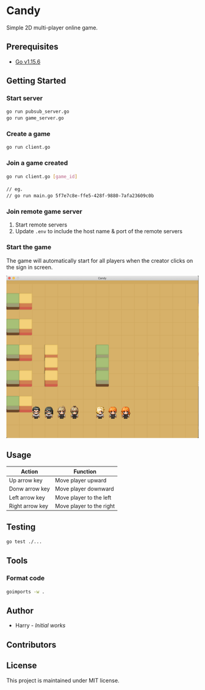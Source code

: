 # Candy

Simple 2D multi-player online game.

## Prerequisites

- [Go v1.15.6](https://golang.org/doc/install)

## Getting Started

### Start server
```bash
go run pubsub_server.go
go run game_server.go
```

### Create a game
```bash
go run client.go
```

### Join a game created
```bash
go run client.go [game_id]

// eg.
// go run main.go 5f7e7c8e-ffe5-428f-9880-7afa23609c0b
```

### Join remote game server

1. Start remote servers
2. Update `.env` to include the host name & port of the remote servers

### Start the game
The game will automatically start for all players when the creator clicks on the sign in screen.


![](docs/preview.png)

## Usage

| Action | Function | 
| ------ | -------- |
| Up arrow key | Move player upward |
| Donw arrow key | Move player downward |
| Left arrow key| Move player to the left |
| Right arrow key| Move player to the right |

## Testing

```bash
go test ./...
```

## Tools

### Format code

```bash
goimports -w .
```

## Author

- Harry - *Initial works*

## Contributors

## License

This project is maintained under MIT license.
